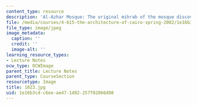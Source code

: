 ```yaml
---
content_type: resource
description: 'Al-Azhar Mosque: The original mihrab of the mosque discovered in 1930''s.'
file: /media/courses/4-615-the-architecture-of-cairo-spring-2002/1e16b3cdc6eeae471d82257f02066d88_1023.jpg
file_type: image/jpeg
image_metadata:
  caption: ''
  credit: ''
  image-alt: ''
learning_resource_types:
- Lecture Notes
ocw_type: OCWImage
parent_title: Lecture Notes
parent_type: CourseSection
resourcetype: Image
title: 1023.jpg
uid: 1e16b3cd-c6ee-ae47-1d82-257f02066d88
---
```

